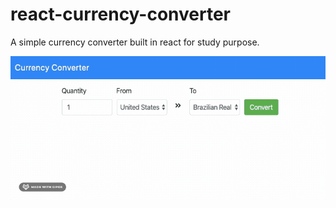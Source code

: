 # react-currency-converter

A simple currency converter built in react for study purpose.

![](./public/currency-converter.gif)